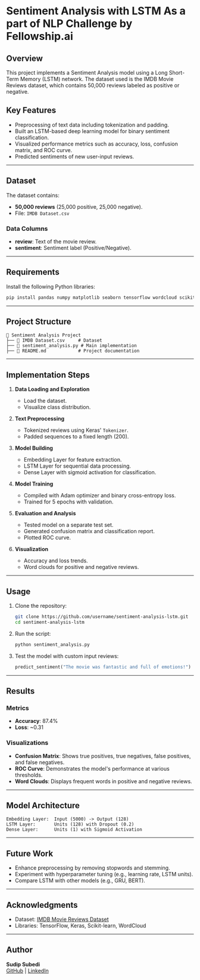 # Sentiment Analysis with LSTM As a part of NLP Challenge by Fellowship.ai

## Overview
This project implements a Sentiment Analysis model using a Long Short-Term Memory (LSTM) network. The dataset used is the IMDB Movie Reviews dataset, which contains 50,000 reviews labeled as positive or negative.

## Key Features
- Preprocessing of text data including tokenization and padding.
- Built an LSTM-based deep learning model for binary sentiment classification.
- Visualized performance metrics such as accuracy, loss, confusion matrix, and ROC curve.
- Predicted sentiments of new user-input reviews.

---

## Dataset
The dataset contains:
- **50,000 reviews** (25,000 positive, 25,000 negative).
- File: `IMDB Dataset.csv`

### Data Columns
- **review**: Text of the movie review.
- **sentiment**: Sentiment label (Positive/Negative).

---

## Requirements
Install the following Python libraries:

```bash
pip install pandas numpy matplotlib seaborn tensorflow wordcloud scikit-learn
```

---

## Project Structure
```
📂 Sentiment Analysis Project
├── 📄 IMDB Dataset.csv     # Dataset
├── 📄 sentiment_analysis.py # Main implementation
├── 📄 README.md            # Project documentation
```

---

## Implementation Steps

1. **Data Loading and Exploration**
   - Load the dataset.
   - Visualize class distribution.

2. **Text Preprocessing**
   - Tokenized reviews using Keras' `Tokenizer`.
   - Padded sequences to a fixed length (200).

3. **Model Building**
   - Embedding Layer for feature extraction.
   - LSTM Layer for sequential data processing.
   - Dense Layer with sigmoid activation for classification.

4. **Model Training**
   - Compiled with Adam optimizer and binary cross-entropy loss.
   - Trained for 5 epochs with validation.

5. **Evaluation and Analysis**
   - Tested model on a separate test set.
   - Generated confusion matrix and classification report.
   - Plotted ROC curve.

6. **Visualization**
   - Accuracy and loss trends.
   - Word clouds for positive and negative reviews.

---

## Usage

1. Clone the repository:
   ```bash
   git clone https://github.com/username/sentiment-analysis-lstm.git
   cd sentiment-analysis-lstm
   ```

2. Run the script:
   ```bash
   python sentiment_analysis.py
   ```

3. Test the model with custom input reviews:
   ```python
   predict_sentiment("The movie was fantastic and full of emotions!")
   ```

---

## Results

### Metrics
- **Accuracy**: 87.4%
- **Loss**: ~0.31

### Visualizations
- **Confusion Matrix**: Shows true positives, true negatives, false positives, and false negatives.
- **ROC Curve**: Demonstrates the model's performance at various thresholds.
- **Word Clouds**: Displays frequent words in positive and negative reviews.

---

## Model Architecture

```text
Embedding Layer:  Input (5000) -> Output (128)
LSTM Layer:       Units (128) with Dropout (0.2)
Dense Layer:      Units (1) with Sigmoid Activation
```

---

## Future Work
- Enhance preprocessing by removing stopwords and stemming.
- Experiment with hyperparameter tuning (e.g., learning rate, LSTM units).
- Compare LSTM with other models (e.g., GRU, BERT).

---

## Acknowledgments
- Dataset: [IMDB Movie Reviews Dataset](https://ai.stanford.edu/~amaas/data/sentiment/)
- Libraries: TensorFlow, Keras, Scikit-learn, WordCloud

---

## Author
**Sudip Subedi**  
[GitHub](https://github.com/yourusername) | [LinkedIn](https://linkedin.com/in/yourlinkedin)


